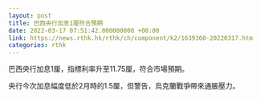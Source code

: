```yaml
---
layout: post
title: 巴西央行加息1厘符合預期
date: 2022-03-17 07:51:42.000000000 +08:00
link: https://news.rthk.hk/rthk/ch/component/k2/1639360-20220317.htm
categories: rthk
---
```


巴西央行加息1厘，指標利率升至11.75厘，符合市場預期。

央行今次加息幅度低於2月時的1.5厘，但警告，烏克蘭戰爭帶來通脹壓力。
